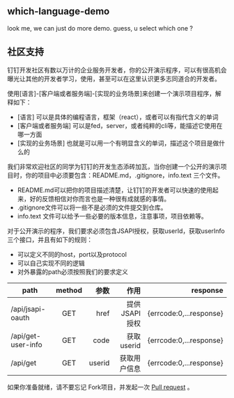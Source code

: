 ## which-language-demo

look me, we can just do more demo. guess, u select which one ?

## 社区支持

钉钉开发社区有数以万计的企业服务开发者，你的公开演示程序，可以有很高机会曝光让其他的开发者学习，使用，甚至可以在这里认识更多志同道合的开发者。

使用[语言]-[客户端或者服务端]-[实现的业务场景]来创建一个演示项目程序，解释如下：

- [语言] 可以是具体的编程语言，框架（react），或者可以有指代含义的单词
- [客户端或者服务端] 可以是fed，server，或者纯粹的cli等，能描述它使用在哪一方面
- [实现的业务场景] 也就是可以用一个有明显含义的单词，描述这个项目是做什么的

我们非常欢迎社区的同学为钉钉的开发生态添砖加瓦，当你创建一个公开的演示项目时，你的项目中必须要包含：README.md，.gitignore，info.text 三个文件。

- README.md可以把你的项目描述清楚，让钉钉的开发者可以快速的使用起来，好的反馈相信对你而言也是一种很有成就感的事情。
- .gitignore文件可以将一些不是必须的文件提交到仓库。
- info.text 文件可以给予一些必要的版本信息，注意事项，项目依赖等。

对于公开演示的程序，我们要求必须包含JSAPI授权，获取userId，获取userInfo三个接口，并且有如下的规则：

- 可以定义不同的host，port以及protocol
- 可以自己实现不同的逻辑
- 对外暴露的path必须按照我们的要求定义

| path   |    method   | 参数  | 作用 | response |
| ------------- |:-------------:| -----:| -----:| ----: |
| /api/jsapi-oauth | GET | href | 提供JSAPI授权 | {errcode:0,...response} |
| /api/get-user-info | GET | code | 获取userid | {errcode:0,...response} |
| /api/get | GET | userid | 获取用户信息 | {errcode:0,...response} |

如果你准备就绪，请不要忘记 Fork项目，并发起一次 [Pull request](https://github.com/open-dingtalk/which-language-demo/pulls) 。